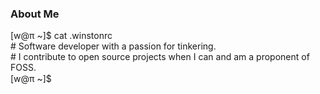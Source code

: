 ### About Me

[w@π ~]$ cat .winstonrc       
\# Software developer with a passion for tinkering.  
\# I contribute to open source projects when I can and am a proponent of FOSS.  
[w@π ~]$ <!-- :idle: --> <img src="https://cdn.fosstodon.org/custom_emojis/images/000/068/439/original/34414397f51ab00b.png" height="15">
